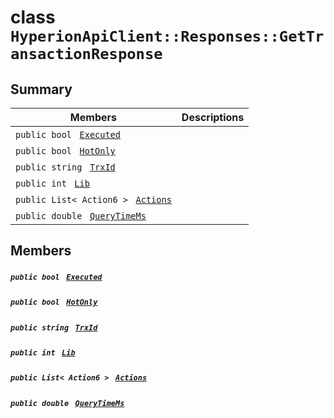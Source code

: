 # class `HyperionApiClient::Responses::GetTransactionResponse` 

## Summary

 Members                                | Descriptions                                
----------------------------------------|---------------------------------------------
`public bool ` [`Executed`](#class_hyperion_api_client_1_1_responses_1_1_get_transaction_response_1a24fa5ab7733fddb6007d81d5d9365877) | 
`public bool ` [`HotOnly`](#class_hyperion_api_client_1_1_responses_1_1_get_transaction_response_1aede0d7016e2e36bf71998767504ae13f) | 
`public string ` [`TrxId`](#class_hyperion_api_client_1_1_responses_1_1_get_transaction_response_1a7c78eedbaccb6d52a437e5c706dabab1) | 
`public int ` [`Lib`](#class_hyperion_api_client_1_1_responses_1_1_get_transaction_response_1af1c150914b4a3d649a188e1e198cd1d7) | 
`public List< Action6 > ` [`Actions`](#class_hyperion_api_client_1_1_responses_1_1_get_transaction_response_1a20103f1a647c81a6edbe217923e65499) | 
`public double ` [`QueryTimeMs`](#class_hyperion_api_client_1_1_responses_1_1_get_transaction_response_1aaed05a434b4de2c0ca564fe4e3d8a2ec) | 

## Members

##### `public bool ` [`Executed`](#class_hyperion_api_client_1_1_responses_1_1_get_transaction_response_1a24fa5ab7733fddb6007d81d5d9365877) 

##### `public bool ` [`HotOnly`](#class_hyperion_api_client_1_1_responses_1_1_get_transaction_response_1aede0d7016e2e36bf71998767504ae13f) 

##### `public string ` [`TrxId`](#class_hyperion_api_client_1_1_responses_1_1_get_transaction_response_1a7c78eedbaccb6d52a437e5c706dabab1) 

##### `public int ` [`Lib`](#class_hyperion_api_client_1_1_responses_1_1_get_transaction_response_1af1c150914b4a3d649a188e1e198cd1d7) 

##### `public List< Action6 > ` [`Actions`](#class_hyperion_api_client_1_1_responses_1_1_get_transaction_response_1a20103f1a647c81a6edbe217923e65499) 

##### `public double ` [`QueryTimeMs`](#class_hyperion_api_client_1_1_responses_1_1_get_transaction_response_1aaed05a434b4de2c0ca564fe4e3d8a2ec) 

